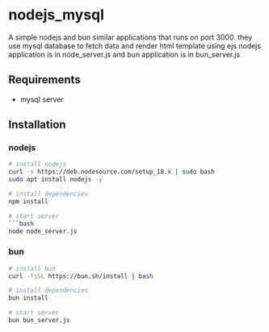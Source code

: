 # nodejs_mysql

A simple nodejs and bun similar applications that runs on port 3000. they use mysql database to fetch data and render html template using ejs
nodejs application is in node_server.js and bun application is in bun_server.js

## Requirements
- mysql server

## Installation

### nodejs
```bash
# install nodejs
curl -s https://deb.nodesource.com/setup_18.x | sudo bash
sudo apt install nodejs -y

# install dependencies
npm install

# start server
```bash
node node_server.js
```

### bun
```bash
# install bun
curl -fsSL https://bun.sh/install | bash

# install dependencies
bun install

# start server
bun bun_server.js
```

